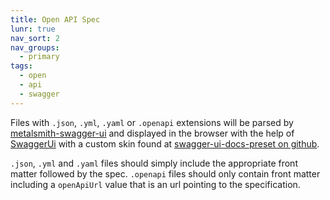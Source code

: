 ```yaml
---
title: Open API Spec
lunr: true
nav_sort: 2
nav_groups:
  - primary
tags:
  - open
  - api
  - swagger
---
```

Files with `.json`, `.yml`, `.yaml` or `.openapi` extensions will be parsed by [metalsmith-swagger-ui](https://github.com/TelenorFrontend/metalsmith-swagger-ui) and displayed in the browser with the help of [SwaggerUi](https://github.com/swagger-api/swagger-ui) with a custom skin found at [swagger-ui-docs-preset on github](https://github.com/TelenorFrontend/swagger-ui-docs-preset).

`.json`, `.yml` and `.yaml` files should simply include the appropriate front matter followed by the spec. `.openapi` files should only contain front matter including a `openApiUrl` value that is an url pointing to the specification.
